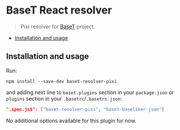 # BaseT React resolver
> Pixi resolver for [BaseT](https://github.com/Igmat/baset) project.

<!-- START doctoc generated TOC please keep comment here to allow auto update -->
<!-- DON'T EDIT THIS SECTION, INSTEAD RE-RUN doctoc TO UPDATE -->


- [Installation and usage](#installation-and-usage)

<!-- END doctoc generated TOC please keep comment here to allow auto update -->

## Installation and usage
Run:
```
npm install --save-dev baset-resolver-pixi
```
and adding next line to `baset.plugins` section in your `package.json` or `plugins` section in your `.basetrc`/`.basetrc.json`:
```JSON
".spec.js$": ["baset-resolver-pixi", "baset-baseliner-json"]
```
No additional options available for this plugin for now.
